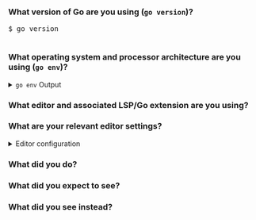 <!-- Please answer these questions before submitting your issue. Thanks! -->

### What version of Go are you using (`go version`)?

<pre>
$ go version

</pre>

### What operating system and processor architecture are you using (`go env`)?

<details><summary><code>go env</code> Output</summary><br><pre>
$ go env

</pre></details>

### What editor and associated LSP/Go extension are you using?



### What are your relevant editor settings?

<details><summary>Editor configuration</summary><br><pre>


</pre></details>

### What did you do?

<!--
If possible, provide a recipe for reproducing the error.
A screencast or a log file would be ideal.
gopls has a -logfile flag which writes output to a log.
-->



### What did you expect to see?



### What did you see instead?

